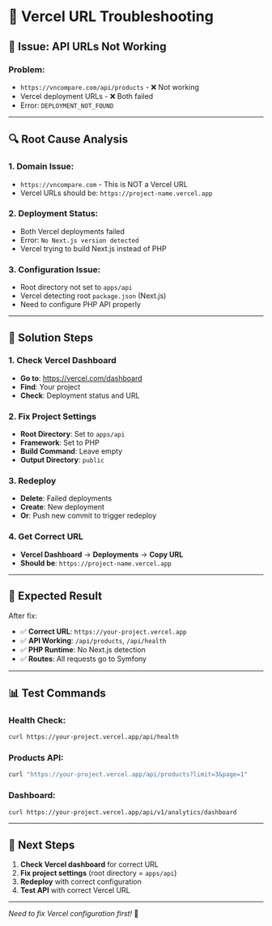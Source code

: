 # 🚨 Vercel URL Troubleshooting

## 🚨 **Issue: API URLs Not Working**

### **Problem:**
- `https://vncompare.com/api/products` - ❌ Not working
- Vercel deployment URLs - ❌ Both failed
- Error: `DEPLOYMENT_NOT_FOUND`

---

## 🔍 **Root Cause Analysis**

### **1. Domain Issue:**
- `https://vncompare.com` - This is NOT a Vercel URL
- Vercel URLs should be: `https://project-name.vercel.app`

### **2. Deployment Status:**
- Both Vercel deployments failed
- Error: `No Next.js version detected`
- Vercel trying to build Next.js instead of PHP

### **3. Configuration Issue:**
- Root directory not set to `apps/api`
- Vercel detecting root `package.json` (Next.js)
- Need to configure PHP API properly

---

## 🔧 **Solution Steps**

### **1. Check Vercel Dashboard**
- **Go to**: https://vercel.com/dashboard
- **Find**: Your project
- **Check**: Deployment status and URL

### **2. Fix Project Settings**
- **Root Directory**: Set to `apps/api`
- **Framework**: Set to PHP
- **Build Command**: Leave empty
- **Output Directory**: `public`

### **3. Redeploy**
- **Delete**: Failed deployments
- **Create**: New deployment
- **Or**: Push new commit to trigger redeploy

### **4. Get Correct URL**
- **Vercel Dashboard** → **Deployments** → **Copy URL**
- **Should be**: `https://project-name.vercel.app`

---

## 🎯 **Expected Result**

After fix:
- ✅ **Correct URL**: `https://your-project.vercel.app`
- ✅ **API Working**: `/api/products`, `/api/health`
- ✅ **PHP Runtime**: No Next.js detection
- ✅ **Routes**: All requests go to Symfony

---

## 📊 **Test Commands**

### **Health Check:**
```bash
curl https://your-project.vercel.app/api/health
```

### **Products API:**
```bash
curl "https://your-project.vercel.app/api/products?limit=3&page=1"
```

### **Dashboard:**
```bash
curl https://your-project.vercel.app/api/v1/analytics/dashboard
```

---

## 🚀 **Next Steps**

1. **Check Vercel dashboard** for correct URL
2. **Fix project settings** (root directory = `apps/api`)
3. **Redeploy** with correct configuration
4. **Test API** with correct Vercel URL

---

*Need to fix Vercel configuration first!* 🚀
